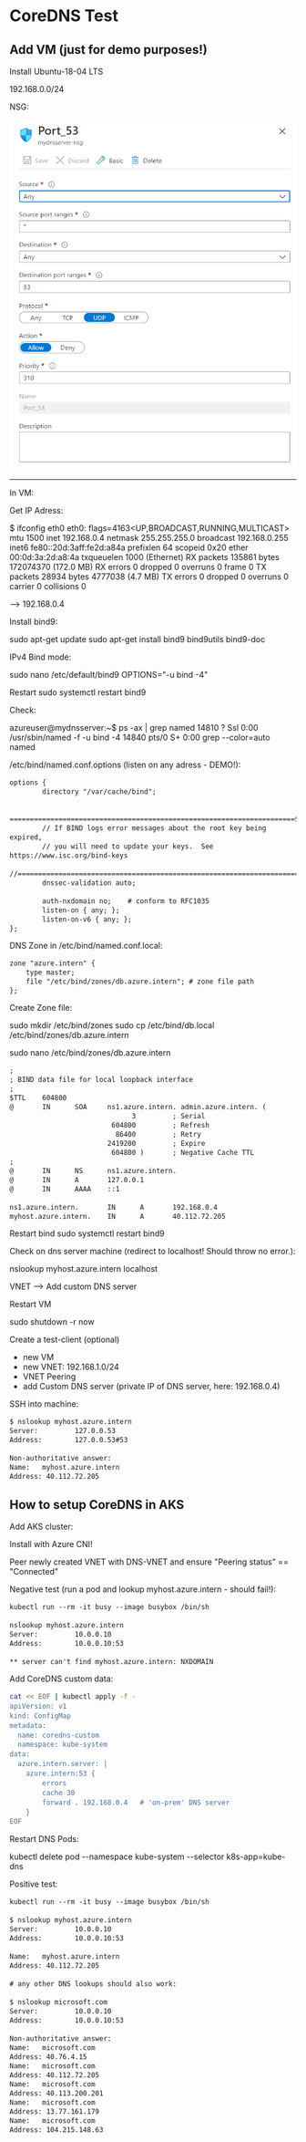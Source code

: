 # CoreDNS Test

## Add VM (just for demo purposes!)

Install Ubuntu-18-04 LTS

192.168.0.0/24

NSG:

![Network Security Group](./nsg.png "Network Security Group")

---

In VM:

Get IP Adress:

$ ifconfig eth0
eth0: flags=4163<UP,BROADCAST,RUNNING,MULTICAST>  mtu 1500
        inet 192.168.0.4  netmask 255.255.255.0  broadcast 192.168.0.255
        inet6 fe80::20d:3aff:fe2d:a84a  prefixlen 64  scopeid 0x20<link>
        ether 00:0d:3a:2d:a8:4a  txqueuelen 1000  (Ethernet)
        RX packets 135861  bytes 172074370 (172.0 MB)
        RX errors 0  dropped 0  overruns 0  frame 0
        TX packets 28934  bytes 4777038 (4.7 MB)
        TX errors 0  dropped 0 overruns 0  carrier 0  collisions 0

--> 192.168.0.4

Install bind9:

sudo apt-get update
sudo apt-get install bind9 bind9utils bind9-doc

IPv4 Bind mode:

sudo nano /etc/default/bind9
OPTIONS="-u bind -4"

Restart sudo systemctl restart bind9

Check:

azureuser@mydnsserver:~$ ps -ax | grep named
14810 ?        Ssl    0:00 /usr/sbin/named -f -u bind -4
14840 pts/0    S+     0:00 grep --color=auto named

/etc/bind/named.conf.options (listen on any adress - DEMO!):

```plain
options {
        directory "/var/cache/bind";

        ======================================================================$
        // If BIND logs error messages about the root key being expired,
        // you will need to update your keys.  See https://www.isc.org/bind-keys
        //======================================================================$
        dnssec-validation auto;

        auth-nxdomain no;    # conform to RFC1035
        listen-on { any; };
        listen-on-v6 { any; };
};
```

DNS Zone in /etc/bind/named.conf.local:

```plain
zone "azure.intern" {
    type master;
    file "/etc/bind/zones/db.azure.intern"; # zone file path
};
```

Create Zone file:

sudo mkdir /etc/bind/zones
sudo cp /etc/bind/db.local /etc/bind/zones/db.azure.intern

sudo nano /etc/bind/zones/db.azure.intern

```plain
;
; BIND data file for local loopback interface
;
$TTL    604800
@       IN      SOA     ns1.azure.intern. admin.azure.intern. (
                              3         ; Serial
                         604800         ; Refresh
                          86400         ; Retry
                        2419200         ; Expire
                         604800 )       ; Negative Cache TTL
;
@       IN      NS      ns1.azure.intern.
@       IN      A       127.0.0.1
@       IN      AAAA    ::1

ns1.azure.intern.       IN      A       192.168.0.4
myhost.azure.intern.    IN      A       40.112.72.205
```

Restart bind
sudo systemctl restart bind9

Check on dns server machine (redirect to localhost! Should throw no error.):

nslookup myhost.azure.intern localhost

VNET --> Add custom DNS server

Restart VM

sudo shutdown -r now

Create a test-client (optional)

- new VM
- new VNET: 192.168.1.0/24
- VNET Peering
- add Custom DNS server (private IP of DNS server, here: 192.168.0.4)

SSH into machine: 

```shell
$ nslookup myhost.azure.intern
Server:         127.0.0.53
Address:        127.0.0.53#53

Non-authoritative answer:
Name:   myhost.azure.intern
Address: 40.112.72.205
```

## How to setup CoreDNS in AKS

Add AKS cluster:

Install with Azure CNI!

Peer newly created VNET with DNS-VNET and ensure "Peering status" == "Connected"

Negative test (run a pod and lookup myhost.azure.intern - should fail!):

```shell
kubectl run --rm -it busy --image busybox /bin/sh

nslookup myhost.azure.intern
Server:         10.0.0.10
Address:        10.0.0.10:53

** server can't find myhost.azure.intern: NXDOMAIN

```

Add CoreDNS custom data:

```bash
cat << EOF | kubectl apply -f -
apiVersion: v1
kind: ConfigMap
metadata:
  name: coredns-custom
  namespace: kube-system
data:
  azure.intern.server: |
    azure.intern:53 {
        errors
        cache 30
        forward . 192.168.0.4   # 'on-prem' DNS server
    }
EOF
```

Restart DNS Pods:

kubectl delete pod --namespace kube-system --selector k8s-app=kube-dns

Positive test:

```shell
kubectl run --rm -it busy --image busybox /bin/sh

$ nslookup myhost.azure.intern
Server:         10.0.0.10
Address:        10.0.0.10:53

Name:   myhost.azure.intern
Address: 40.112.72.205

# any other DNS lookups should also work:

$ nslookup microsoft.com
Server:         10.0.0.10
Address:        10.0.0.10:53

Non-authoritative answer:
Name:   microsoft.com
Address: 40.76.4.15
Name:   microsoft.com
Address: 40.112.72.205
Name:   microsoft.com
Address: 40.113.200.201
Name:   microsoft.com
Address: 13.77.161.179
Name:   microsoft.com
Address: 104.215.148.63

```

